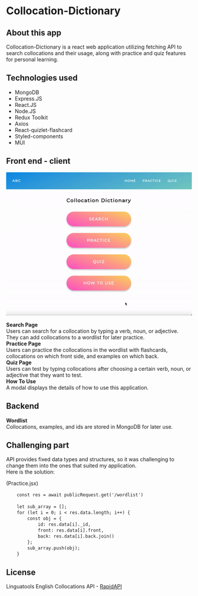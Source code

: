 # Collocation-Dictionary

## About this app
Collocation-Dictionary is a react web application utilizing fetching API to search collocations and their usage, along with practice and quiz features for personal learning.

## Technologies used
- MongoDB
- Express.JS
- React.JS
- Node.JS
- Redux Toolkit
- Axios
- React-quizlet-flashcard
- Styled-components
- MUI

## Front end - client

![screen-gif](./READ.ME-ezgif-5-e26f42e190.gif)

**Search Page**<br/>
Users can search for a collocation by typing a verb, noun, or adjective.<br/>
They can add collocations to a wordlist for later practice.<br/>
**Practice Page**<br/>
Users can practice the collocations in the wordlist with flashcards, collocations on which front side, and examples on which back.<br/>
**Quiz Page**<br/>
Users can test by typing collocations after choosing a certain verb, noun, or adjective that they want to test.<br/>
**How To Use**<br/>
A modal displays the details of how to use this application.

## Backend
**Wordlist**<br/>
Collocations, examples, and ids are stored in MongoDB for later use.

## Challenging part
API provides fixed data types and structures, so it was challenging to change them into the ones that suited my application.<br/>
Here is the solution:

(Practice.jsx)<br/>
```
    const res = await publicRequest.get('/wordlist')

    let sub_array = [];
    for (let i = 0; i < res.data.length; i++) {
        const obj = {
            id: res.data[i]._id,
            front: res.data[i].front,
            back: res.data[i].back.join()
        };
        sub_array.push(obj);
    }
```

## License
Linguatools English Collocations API - [RapidAPI](https://rapidapi.com/hub)


